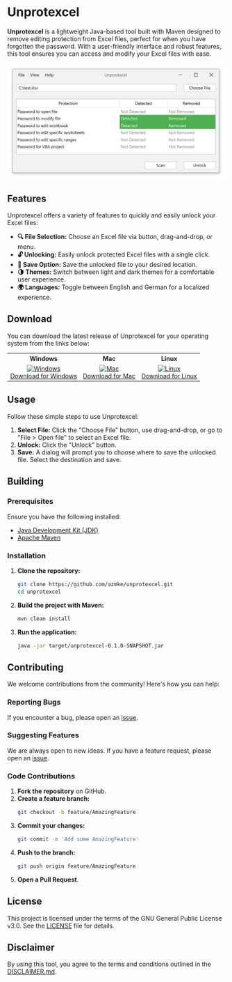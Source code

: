 # Unprotexcel

**Unprotexcel** is a lightweight Java-based tool built with Maven designed to remove editing protection from Excel files, perfect for when you have forgotten the password. With a user-friendly interface and robust features, this tool ensures you can access and modify your Excel files with ease.

<div align="center">
    <img src="docs/assets/gui_screenshot.PNG" alt="Tool Interface" width="787">
</div>

## Features

Unprotexcel offers a variety of features to quickly and easily unlock your Excel files:

- **🔍 File Selection:** Choose an Excel file via button, drag-and-drop, or menu.
- **🔓 Unlocking:** Easily unlock protected Excel files with a single click.
- **💾 Save Option:** Save the unlocked file to your desired location.
- **🌗 Themes:** Switch between light and dark themes for a comfortable user experience.
- **🌍 Languages:** Toggle between English and German for a localized experience.

## Download

You can download the latest release of Unprotexcel for your operating system from the links below:

<div align="left">
  <table>
    <tr>
      <th>Windows</th>
      <th>Mac</th>
      <th>Linux</th>
    </tr>
    <tr>
      <td align="center">
        <a href="releases/latest/download/unprotexcel-0.1.0.exe">
          <img src="https://img.icons8.com/color/48/000000/windows-10.png" alt="Windows"/>
          <br/>
          Download for Windows
        </a>
      </td>
      <td align="center">
        <a href="releases/latest/download/unprotexcel-0.1.0.jar">
          <img src="https://img.icons8.com/color/48/000000/mac-logo.png" alt="Mac"/>
          <br/>
          Download for Mac
        </a>
      </td>
      <td align="center">
        <a href="releases/latest/download/unprotexcel-0.1.0.jar">
          <img src="https://img.icons8.com/color/48/000000/linux.png" alt="Linux"/>
          <br/>
          Download for Linux
        </a>
      </td>
    </tr>
  </table>
</div>

## Usage

Follow these simple steps to use Unprotexcel:

1. **Select File:** Click the "Choose File" button, use drag-and-drop, or go to "File > Open file" to select an Excel file.
2. **Unlock:** Click the "Unlock" button.
3. **Save:** A dialog will prompt you to choose where to save the unlocked file. Select the destination and save.

## Building

### Prerequisites
Ensure you have the following installed:
- [Java Development Kit (JDK)](https://www.oracle.com/java/technologies/javase-jdk11-downloads.html)
- [Apache Maven](https://maven.apache.org/)

### Installation

1. **Clone the repository:**
    ```bash
    git clone https://github.com/azmke/unprotexcel.git
    cd unprotexcel
    ```

2. **Build the project with Maven:**
    ```bash
    mvn clean install
    ```

3. **Run the application:**
    ```bash
    java -jar target/unprotexcel-0.1.0-SNAPSHOT.jar
    ```

## Contributing

We welcome contributions from the community! Here's how you can help:

### Reporting Bugs
If you encounter a bug, please open an [issue](https://github.com/azmke/unprotexcel/issues).

### Suggesting Features
We are always open to new ideas. If you have a feature request, please open an [issue](https://github.com/azmke/unprotexcel/issues).

### Code Contributions
1. **Fork the repository** on GitHub.
2. **Create a feature branch:**
    ```bash
    git checkout -b feature/AmazingFeature
    ```
3. **Commit your changes:**
    ```bash
    git commit -m 'Add some AmazingFeature'
    ```
4. **Push to the branch:**
    ```bash
    git push origin feature/AmazingFeature
    ```
5. **Open a Pull Request**.


## License

This project is licensed under the terms of the GNU General Public License v3.0. See the [LICENSE](./LICENSE) file for details.

## Disclaimer

By using this tool, you agree to the terms and conditions outlined in the [DISCLAIMER.md](DISCLAIMER.md).
